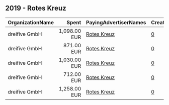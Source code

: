 ## 2019 - Rotes Kreuz 
|OrganizationName|Spent|PayingAdvertiserNames|CreativeUrls|Impressions|Genders|AgeBrackets|CountryCodes|BillingAddresses|CandidateBallotInformation|
|:---|---:|:---|:---|---:|:---|:---|:---|:---|:---|
|dreifive GmbH|1,098.00 EUR|[Rotes Kreuz](2019/Rotes_Kreuz.md)|[0](https://www.snap.com/political-ads/asset/071f0c212a0ec505177887bb7653f6735c6097255f704f92d5d6cdce9e6c58b5?mediaType=mp4)|866,662||16-25|austria|"Laimgrubengasse 14,Vienna,1060,AT"||
|dreifive GmbH|871.00 EUR|[Rotes Kreuz](2019/Rotes_Kreuz.md)|[0](https://www.snap.com/political-ads/asset/8becbacc57de93047b36f5979c45115b910fa52fa19a893ab319172e108a74c3?mediaType=mp4)|699,822||16-25|austria|"Laimgrubengasse 14,Vienna,1060,AT"||
|dreifive GmbH|1,030.00 EUR|[Rotes Kreuz](2019/Rotes_Kreuz.md)|[0](https://www.snap.com/political-ads/asset/8ce10b7886f619c4b63c0e9fc298db0eaa61bf441fa1771e7c593c6033bbe6da?mediaType=mp4)|820,237||16-25|austria|"Laimgrubengasse 14,Vienna,1060,AT"||
|dreifive GmbH|712.00 EUR|[Rotes Kreuz](2019/Rotes_Kreuz.md)|[0](https://www.snap.com/political-ads/asset/6a096eb18c3508778286af2237fb27f944e34f76a653a89e85e126d5edea7fed?mediaType=mp4)|619,266||18-25|austria|"Laimgrubengasse 14,Vienna,1060,AT"||
|dreifive GmbH|1,258.00 EUR|[Rotes Kreuz](2019/Rotes_Kreuz.md)|[0](https://www.snap.com/political-ads/asset/944eee0debbe165e8aa216be7f58c0681b5bcb4be162446747263ac2af6c66b9?mediaType=mp4)|1,102,722||18-25|austria|"Laimgrubengasse 14,Vienna,1060,AT"||
